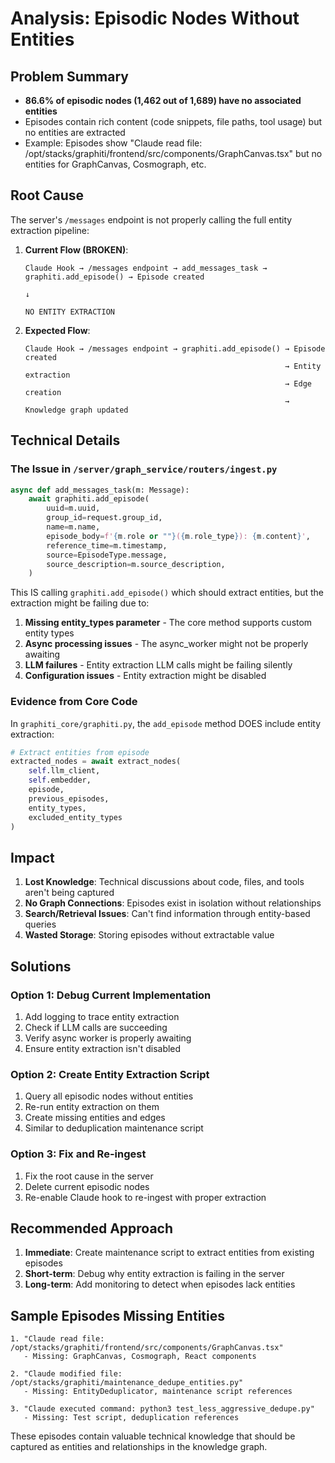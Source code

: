 # Analysis: Episodic Nodes Without Entities

## Problem Summary

- **86.6% of episodic nodes (1,462 out of 1,689) have no associated entities**
- Episodes contain rich content (code snippets, file paths, tool usage) but no entities are extracted
- Example: Episodes show "Claude read file: /opt/stacks/graphiti/frontend/src/components/GraphCanvas.tsx" but no entities for GraphCanvas, Cosmograph, etc.

## Root Cause

The server's `/messages` endpoint is not properly calling the full entity extraction pipeline:

1. **Current Flow (BROKEN)**:
   ```
   Claude Hook → /messages endpoint → add_messages_task → graphiti.add_episode() → Episode created
                                                                                    ↓
                                                                          NO ENTITY EXTRACTION
   ```

2. **Expected Flow**:
   ```
   Claude Hook → /messages endpoint → graphiti.add_episode() → Episode created
                                                             → Entity extraction
                                                             → Edge creation
                                                             → Knowledge graph updated
   ```

## Technical Details

### The Issue in `/server/graph_service/routers/ingest.py`

```python
async def add_messages_task(m: Message):
    await graphiti.add_episode(
        uuid=m.uuid,
        group_id=request.group_id,
        name=m.name,
        episode_body=f'{m.role or ""}({m.role_type}): {m.content}',
        reference_time=m.timestamp,
        source=EpisodeType.message,
        source_description=m.source_description,
    )
```

This IS calling `graphiti.add_episode()` which should extract entities, but the extraction might be failing due to:

1. **Missing entity_types parameter** - The core method supports custom entity types
2. **Async processing issues** - The async_worker might not be properly awaiting
3. **LLM failures** - Entity extraction LLM calls might be failing silently
4. **Configuration issues** - Entity extraction might be disabled

### Evidence from Core Code

In `graphiti_core/graphiti.py`, the `add_episode` method DOES include entity extraction:

```python
# Extract entities from episode
extracted_nodes = await extract_nodes(
    self.llm_client,
    self.embedder,
    episode,
    previous_episodes,
    entity_types,
    excluded_entity_types
)
```

## Impact

1. **Lost Knowledge**: Technical discussions about code, files, and tools aren't being captured
2. **No Graph Connections**: Episodes exist in isolation without relationships
3. **Search/Retrieval Issues**: Can't find information through entity-based queries
4. **Wasted Storage**: Storing episodes without extractable value

## Solutions

### Option 1: Debug Current Implementation
1. Add logging to trace entity extraction
2. Check if LLM calls are succeeding
3. Verify async worker is properly awaiting
4. Ensure entity extraction isn't disabled

### Option 2: Create Entity Extraction Script
1. Query all episodic nodes without entities
2. Re-run entity extraction on them
3. Create missing entities and edges
4. Similar to deduplication maintenance script

### Option 3: Fix and Re-ingest
1. Fix the root cause in the server
2. Delete current episodic nodes
3. Re-enable Claude hook to re-ingest with proper extraction

## Recommended Approach

1. **Immediate**: Create maintenance script to extract entities from existing episodes
2. **Short-term**: Debug why entity extraction is failing in the server
3. **Long-term**: Add monitoring to detect when episodes lack entities

## Sample Episodes Missing Entities

```
1. "Claude read file: /opt/stacks/graphiti/frontend/src/components/GraphCanvas.tsx"
   - Missing: GraphCanvas, Cosmograph, React components

2. "Claude modified file: /opt/stacks/graphiti/maintenance_dedupe_entities.py"
   - Missing: EntityDeduplicator, maintenance script references

3. "Claude executed command: python3 test_less_aggressive_dedupe.py"
   - Missing: Test script, deduplication references
```

These episodes contain valuable technical knowledge that should be captured as entities and relationships in the knowledge graph.